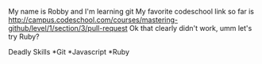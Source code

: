 My name is Robby and I'm learning git
My favorite codeschool link so far is http://campus.codeschool.com/courses/mastering-github/level/1/section/3/pull-request
Ok that clearly didn't work, umm let's try Ruby?

Deadly Skills
*Git
*Javascript
*Ruby